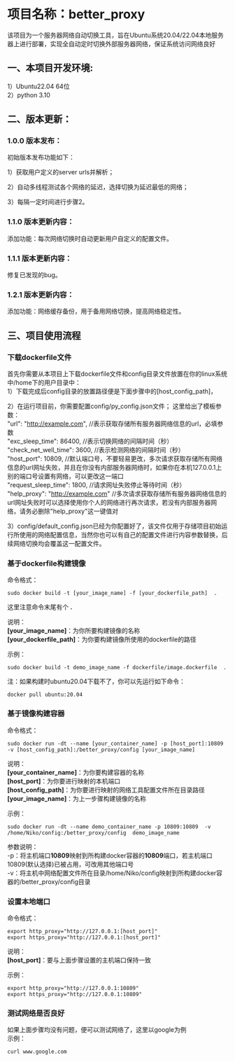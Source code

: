 # 项目名称：better_proxy
该项目为一个服务器网络自动切换工具，旨在Ubuntu系统20.04/22.04本地服务器上进行部署，实现全自动定时切换外部服务器网络，保证系统访问网络良好


## 一、本项目开发环境: 
1）Ubuntu22.04 64位  
2）python 3.10

## 二、版本更新：

### 1.0.0 版本发布：
初始版本发布功能如下：

1）获取用户定义的server urls并解析；

2）自动多线程测试各个网络的延迟，选择切换为延迟最低的网络；

3）每隔一定时间进行步骤2。

### 1.1.0 版本更新内容：
添加功能：每次网络切换时自动更新用户自定义的配置文件。

### 1.1.1 版本更新内容：
修复已发现的bug。

### 1.2.1 版本更新内容：
添加功能：网络缓存备份，用于备用网络切换，提高网络稳定性。

## 三、项目使用流程

### 下载dockerfile文件
首先你需要从本项目上下载dockerfile文件和config目录文件放置在你的linux系统中/home下的用户目录中：<br>
1）下载完成后config目录的放置路径便是下面步骤中的[host_config_path]，<br>

2）在运行项目前，你需要配置config/py_config.json文件；
这里给出了模板参数：<br>
    "url": "http://example.com", //表示获取存储所有服务器网络信息的url，必填参数<br>
    "exc_sleep_time": 86400, //表示切换网络的间隔时间（秒）<br>
    "check_net_well_time": 3600, //表示检测网络的间隔时间（秒）<br>
    "host_port": 10809, //默认端口号，不要轻易更改，多次请求获取存储所有网络信息的url网址失败，并且在你没有内部服务器网络时，如果你在本机127.0.0.1上别的端口号设置有网络，可以更改这一端口<br>
    "request_sleep_time": 1800, //请求网址失败停止等待时间（秒）<br>
    "help_proxy": "http://example.com" //多次请求获取存储所有服务器网络信息的url网址失败时可以选择使用你个人的网络进行再次请求，若没有内部服务器网络，请务必删除"help_proxy"这一键值对<br>

3）config/default_config.json已经为你配置好了，该文件仅用于存储项目初始运行所使用的网络配置信息，当然你也可以有自己的配置文件进行内容参数替换，后续网络切换均会覆盖这一配置文件。<br>


### 基于dockerfile构建镜像
命令格式：<br>
```
sudo docker build -t [your_image_name] -f [your_dockerfile_path]  . 
```
这里注意命令末尾有个  **.**

说明：<br>
**[your_image_name]**：为你所要构建镜像的名称<br>
**[your_dockerfile_path]**：为你要构建镜像所使用的dockerfile的路径<br>

示例：<br>
```
sudo docker build -t demo_image_name -f dockerfile/image.dockerfile  . 
```

注：如果构建时ubuntu20.04下载不了，你可以先运行如下命令：
```
docker pull ubuntu:20.04
```

### 基于镜像构建容器
命令格式：<br>
```
sudo docker run -dt --name [your_container_name] -p [host_port]:10809  -v [host_config_path]:/better_proxy/config [your_image_name] 
```
说明：<br>
**[your_container_name]**：为你要构建容器的名称<br> 
**[host_port]**：为你要进行映射的本机端口<br>
**[host_config_path]**：为你要进行映射的网络工具配置文件所在目录路径<br>
**[your_image_name]**：为上一步骤构建镜像的名称<br>

示例：<br>
```
sudo docker run -dt --name demo_container_name -p 10809:10809  -v /home/Niko/config:/better_proxy/config  demo_image_name 
```
参数说明：<br>
-p：将主机端口**10809**映射到所构建docker容器的**10809**端口，若主机端口10809(默认选择)已被占用，可改用其他端口号<br>
-v：将主机中网络配置文件所在目录/home/Niko/config映射到所构建docker容器的/better_proxy/config目录<br>

### 设置本地端口
命令格式：<br>
```
export http_proxy="http://127.0.0.1:[host_port]"
export https_proxy="http://127.0.0.1:[host_port]"
```
说明：<br>
**[host_port]**：要与上面步骤设置的主机端口保持一致<br>

示例：
```
export http_proxy="http://127.0.0.1:10809"
export https_proxy="http://127.0.0.1:10809"
```
### 测试网络是否良好 

如果上面步骤均没有问题，便可以测试网络了，这里以google为例<br>
示例：<br>
```
curl www.google.com 
```

